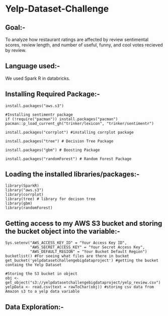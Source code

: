 # Yelp-Dataset-Challenge

## Goal:-
To analyze how restaurant ratings are affected by review sentimental scores, review length, and number of useful, funny, and cool votes recieved by review.

## Language used:-
We used Spark R in databricks.

## Installing Required Package:-

```
install.packages("aws.s3")

#Installing sentimentr package
if (!require("pacman")) install.packages("pacman")
pacman::p_load_current_gh("trinker/lexicon", "trinker/sentimentr")

install.packages("corrplot") #installing corrplot package

install.packages("tree") # Decision Tree Package

install.packages("gbm") # Boosting Package

install.packages("randomForest") # Random Forest Package

```

## Loading the installed libraries/packages:-

```
library(SparkR)
library("aws.s3")
library(corrplot)
library(tree) # library for decison tree
library(gbm)
library(randomForest)
```

## Getting access to my AWS S3 bucket and storing the bucket object into the variable:-
```
Sys.setenv("AWS_ACCESS_KEY_ID" = "Your Access Key ID",
           "AWS_SECRET_ACCESS_KEY" = "Your Secret Access Key",
           "AWS_DEFAULT_REGION" = "Your Bucket Default Region")
bucketlist() #For seeing what files are there in bucket
get_bucket('yelpdatasetchallengebigdataproject') #getting the bucket containg the Yelp Dataset

#Storing the S3 bucket in object
obj <- get_object("s3://yelpdatasetchallengebigdataproject/yelp_review.csv")
yelpData <- read.csv(text = rawToChar(obj)) #storing csv data from Amazon s3 to a yelp data variable
```

## Data Exploration:-
